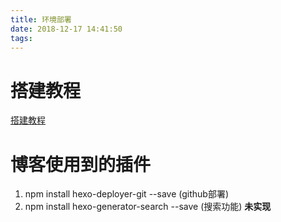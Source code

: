 ```yaml
---
title: 环境部署
date: 2018-12-17 14:41:50
tags:
---
```

# 搭建教程
[搭建教程](https://www.cnblogs.com/jackyroc/p/7681938.html)
# 博客使用到的插件
1. npm install hexo-deployer-git --save  (github部署)
2. npm install hexo-generator-search --save (搜索功能) **未实现**